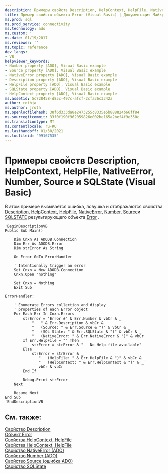 ```yaml
---
description: Примеры свойств Description, HelpContext, HelpFile, NativeError, Number, Source и SQLState (Visual Basic)
title: Пример свойств объекта Error (Visual Basic) | Документация Майкрософт
ms.prod: sql
ms.prod_service: connectivity
ms.technology: ado
ms.custom: ''
ms.date: 01/19/2017
ms.reviewer: ''
ms.topic: reference
dev_langs:
- VB
helpviewer_keywords:
- Number property [ADO], Visual Basic example
- Source property [ADO], Visual Basic example
- NativeError property [ADO], Visual Basic example
- Description property [ADO], Visual Basic example
- HelpFile property [ADO], Visual Basic example
- SQLState property [ADO], Visual Basic example
- HelpContext property [ADO], Visual Basic example
ms.assetid: 5c728458-d85c-497c-afcf-2cfa36c3342a
author: rothja
ms.author: jroth
ms.openlocfilehash: 38f6d333da8e2473255c8335e5b888824b66ff84
ms.sourcegitcommit: 33f0f190f962059826e002be165a2bef4f9e350c
ms.translationtype: MT
ms.contentlocale: ru-RU
ms.lasthandoff: 01/30/2021
ms.locfileid: "99167535"
---
```

# <a name="description-helpcontext-helpfile-nativeerror-number-source-and-sqlstate-properties-example-vb"></a>Примеры свойств Description, HelpContext, HelpFile, NativeError, Number, Source и SQLState (Visual Basic)
В этом примере вызывается ошибка, ловушка и отображаются свойства [Description](../../../ado/reference/ado-api/description-property.md), [HelpContext](../../../ado/reference/ado-api/helpcontext-helpfile-properties.md), [HelpFile](../../../ado/reference/ado-api/helpcontext-helpfile-properties.md), [NativeError](../../../ado/reference/ado-api/nativeerror-property-ado.md), [Number](../../../ado/reference/ado-api/number-property-ado.md), [Source](../../../ado/reference/ado-api/source-property-ado-error.md)и [SQLSTATE](../../../ado/reference/ado-api/sqlstate-property.md) результирующего объекта [Error](../../../ado/reference/ado-api/error-object.md) .  
  
```  
'BeginDescriptionVB  
Public Sub Main()  
  
    Dim Cnxn As ADODB.Connection  
    Dim Err As ADODB.Error  
    Dim strError As String  
  
    On Error GoTo ErrorHandler  
  
    ' Intentionally trigger an error  
    Set Cnxn = New ADODB.Connection  
    Cnxn.Open "nothing"  
  
    Set Cnxn = Nothing  
    Exit Sub  
  
ErrorHandler:  
  
    ' Enumerate Errors collection and display  
    ' properties of each Error object  
    For Each Err In Cnxn.Errors  
        strError = "Error #" & Err.Number & vbCr & _  
            "   " & Err.Description & vbCr & _  
            "   (Source: " & Err.Source & ")" & vbCr & _  
            "   (SQL State: " & Err.SQLState & ")" & vbCr & _  
            "   (NativeError: " & Err.NativeError & ")" & vbCr  
        If Err.HelpFile = "" Then  
            strError = strError & "   No Help file available"  
        Else  
            strError = strError & _  
               "   (HelpFile: " & Err.HelpFile & ")" & vbCr & _  
               "   (HelpContext: " & Err.HelpContext & ")" & _  
               vbCr & vbCr  
        End If  
  
        Debug.Print strError  
    Next  
  
    Resume Next  
End Sub  
'EndDescriptionVB  
```  
  
## <a name="see-also"></a>См. также:  
 [Свойство Description](../../../ado/reference/ado-api/description-property.md)   
 [Объект Error](../../../ado/reference/ado-api/error-object.md)   
 [Свойства HelpContext, HelpFile](../../../ado/reference/ado-api/helpcontext-helpfile-properties.md)   
 [Свойства HelpContext, HelpFile](../../../ado/reference/ado-api/helpcontext-helpfile-properties.md)   
 [Свойство NativeError (ADO)](../../../ado/reference/ado-api/nativeerror-property-ado.md)   
 [Свойство Number (ADO)](../../../ado/reference/ado-api/number-property-ado.md)   
 [Свойство Source (ошибка ADO)](../../../ado/reference/ado-api/source-property-ado-error.md)   
 [Свойство SQLState](../../../ado/reference/ado-api/sqlstate-property.md)
